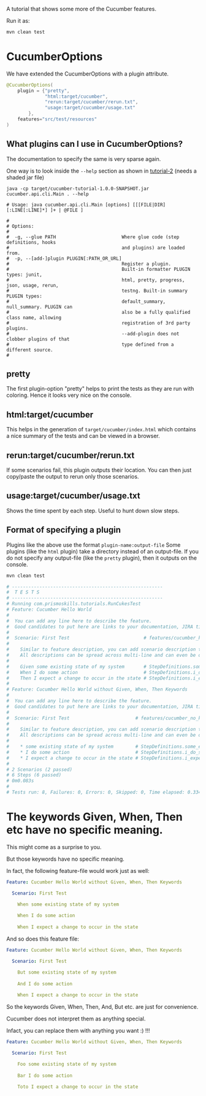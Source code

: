 
A tutorial that shows some more of the Cucumber features.

Run it as:

```bash
mvn clean test
```

# CucumberOptions

We have extended the CucumberOptions with a plugin attribute.
```java
@CucumberOptions(
    plugin = {"pretty",
              "html:target/cucumber",
              "rerun:target/cucumber/rerun.txt",
              "usage:target/cucumber/usage.txt"
        },
    features="src/test/resources"
)
```

## What plugins can I use in CucumberOptions?

The documentation to specify the same is very sparse again.

One way is to look inside the `--help` section as shown in [tutorial-2](../tutorial-2) (needs a shaded jar file)

```
java -cp target/cucumber-tutorial-1.0.0-SNAPSHOT.jar cucumber.api.cli.Main . --help

# Usage: java cucumber.api.cli.Main [options] [[[FILE|DIR][:LINE[:LINE]*] ]+ | @FILE ]

# 
# Options:
# 
#  -g, --glue PATH                        Where glue code (step definitions, hooks
#                                         and plugins) are loaded from.
#  -p, --[add-]plugin PLUGIN[:PATH_OR_URL]
#                                         Register a plugin.
#                                         Built-in formatter PLUGIN types: junit,
#                                         html, pretty, progress, json, usage, rerun,
#                                         testng. Built-in summary PLUGIN types:
#                                         default_summary, null_summary. PLUGIN can
#                                         also be a fully qualified class name, allowing
#                                         registration of 3rd party plugins.
#                                         --add-plugin does not clobber plugins of that 
#                                         type defined from a different source.
#
```

## pretty

The first plugin-option "pretty" helps to print the tests as they are run with coloring.
Hence it looks very nice on the console.

## html:target/cucumber

This helps in the generation of `target/cucumber/index.html` which contains a nice summary
of the tests and can be viewed in a browser.

## rerun:target/cucumber/rerun.txt

If some scenarios fail, this plugin outputs their location.
You can then just copy/paste the output to rerun only those scenarios.


## usage:target/cucumber/usage.txt

Shows the time spent by each step.
Useful to hunt down slow steps.


## Format of specifying a plugin

Plugins like the above use the format `plugin-name:output-file`
Some plugins (like the `html` plugin) take a directory instead of an output-file.
If you do not specify any output-file (like the `pretty` plugin), then it outputs on the console.


```bash
mvn clean test

# -------------------------------------------------------
#  T E S T S
# -------------------------------------------------------
# Running com.prismoskills.tutorials.RunCukesTest
# Feature: Cucumber Hello World
#  
#  You can add any line here to describe the feature.
#  Good candidates to put here are links to your documentation, JIRA tickets, surveys etc.
#
#  Scenario: First Test                           # features/cucumber_keywords.feature:7
#    
#    Similar to feature description, you can add scenario description too.
#    All descriptions can be spread across multi-line and can even be out-of-indent !
#
#    Given some existing state of my system       # StepDefinitions.some_existing_state_of_my_system()
#    When I do some action                        # StepDefinitions.i_do_some_action()
#    Then I expect a change to occur in the state # StepDefinitions.i_expect_a_change_to_occur_in_the_state()
# 
# Feature: Cucumber Hello World without Given, When, Then Keywords
#  
#  You can add any line here to describe the feature.
#  Good candidates to put here are links to your documentation, JIRA tickets, surveys etc.
#
#  Scenario: First Test                        # features/cucumber_no_keywords.feature:7
#    
#    Similar to feature description, you can add scenario description too.
#    All descriptions can be spread across multi-line and can even be out-of-indent !
#
#    * some existing state of my system        # StepDefinitions.some_existing_state_of_my_system()
#    * I do some action                        # StepDefinitions.i_do_some_action()
#    * I expect a change to occur in the state # StepDefinitions.i_expect_a_change_to_occur_in_the_state()
#
# 2 Scenarios (2 passed)
# 6 Steps (6 passed)
# 0m0.083s
#
# Tests run: 8, Failures: 0, Errors: 0, Skipped: 0, Time elapsed: 0.334 sec
```


# The keywords Given, When, Then etc have no specific meaning.

This might come as a surprise to you.

But those keywords have no specific meaning.

In fact, the following feature-file would work just as well:

```yaml
Feature: Cucumber Hello World without Given, When, Then Keywords

  Scenario: First Test

    When some existing state of my system
 	
    When I do some action
 	
    When I expect a change to occur in the state
```

And so does this feature file:
```yaml
Feature: Cucumber Hello World without Given, When, Then Keywords

  Scenario: First Test

    But some existing state of my system
 	
    And I do some action
 	
    When I expect a change to occur in the state
```


So the keywords Given, When, Then, And, But etc. are just for convenience.

Cucumber does not interpret them as anything special.

Infact, you can replace them with anything you want :) !!!
```yaml
Feature: Cucumber Hello World without Given, When, Then Keywords

  Scenario: First Test

    Foo some existing state of my system
 	
    Bar I do some action
 	
    Toto I expect a change to occur in the state
```
